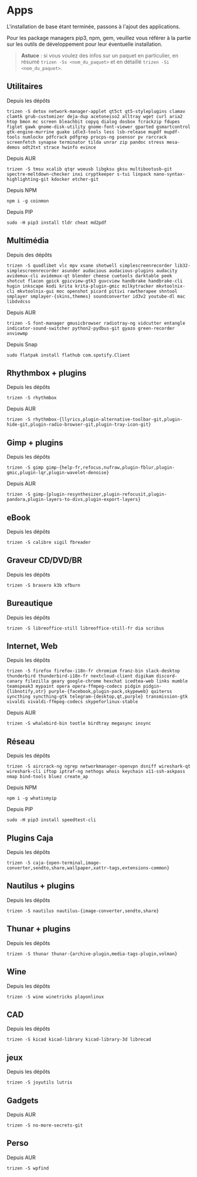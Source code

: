 # Apps

L'installation de base étant terminée, passons à l'ajout des applications.

Pour les package managers pip3, npm, gem, veuillez vous référer à la partie sur les outils de développement pour leur éventuelle installation.

> **Astuce** : si vous voulez des infos sur un paquet en particulier, en résumé `trizen -Ss <nom_du_paquet>` et en détaillé `trizen -Si <nom_du_paquet>`.

## Utilitaires

Depuis les dépôts

```shell
trizen -S detox network-manager-applet qt5ct qt5-styleplugins clamav clamtk grub-customizer deja-dup acetoneiso2 alltray wget curl aria2 htop bmon mc screen bleachbit copyq dialog dosbox fcrackzip fdupes figlet gawk gnome-disk-utility gnome-font-viewer gparted gsmartcontrol gtk-engine-murrine guake idle3-tools less lsb-release mupdf mupdf-tools numlockx pdfcrack pdfgrep procps-ng psensor pv rarcrack screenfetch synapse terminator tilda unrar zip pandoc stress mesa-demos odt2txt strace hwinfo evince
```

Depuis AUR

```shell
trizen -S tmsu xcalib qtqr woeusb libgksu gksu multibootusb-git spectre-meltdown-checker inxi cryptkeeper s-tui linpack nano-syntax-highlighting-git kdocker etcher-git
```

Depuis NPM

```shell
npm i -g coinmon
```

Depuis PIP

```shell
sudo -H pip3 install tldr cheat md2pdf
```

## Multimédia

Depuis des dépôts

```shell
trizen -S quodlibet vlc mpv xsane shotwell simplescreenrecorder lib32-simplescreenrecorder asunder audacious audacious-plugins audacity avidemux-cli avidemux-qt blender cheese cuetools darktable peek shotcut flacon gpick gpicview-gtk3 guvcview handbrake handbrake-cli hugin inkscape kodi krita krita-plugin-gmic milkytracker mkvtoolnix-cli mkvtoolnix-gui moc openshot picard pitivi rawtherapee shntool smplayer smplayer-{skins,themes} soundconverter id3v2 youtube-dl mac libdvdcss
```

Depuis AUR

```shell
trizen -S font-manager gmusicbrowser radiotray-ng vidcutter entangle indicator-sound-switcher python2-pydbus-git gyazo green-recorder xnviewmp
```

Depuis Snap

```shell
sudo flatpak install flathub com.spotify.Client
```

## Rhythmbox + plugins

Depuis les dépôts

```shell
trizen -S rhythmbox
```

Depuis AUR

```shell
trizen -S rhythmbox-{llyrics,plugin-alternative-toolbar-git,plugin-hide-git,plugin-radio-browser-git,plugin-tray-icon-git}
```

## Gimp + plugins

Depuis les dépôts

```shell
trizen -S gimp gimp-{help-fr,refocus,nufraw,plugin-fblur,plugin-gmic,plugin-lqr,plugin-wavelet-denoise}
```

Depuis AUR

```shell
trizen -S gimp-{plugin-resynthesizer,plugin-refocusit,plugin-pandora,plugin-layers-to-divs,plugin-export-layers}
```

## eBook

Depuis les dépôts

```shell
trizen -S calibre sigil fbreader
```

## Graveur CD/DVD/BR

Depuis les dépôts

```shell
trizen -S brasero k3b xfburn
```

## Bureautique

Depuis les dépôts

```shell
trizen -S libreoffice-still libreoffice-still-fr dia scribus
```

## Internet, Web

Depuis les dépôts

```shell
trizen -S firefox firefox-i18n-fr chromium franz-bin slack-desktop thunderbird thunderbird-i18n-fr nextcloud-client digikam discord-canary filezilla geary google-chrome hexchat icedtea-web links mumble teamspeak3 mypaint opera opera-ffmpeg-codecs pidgin pidgin-{libnotify,otr} purple-{facebook,plugin-pack,skypeweb} quiterss syncthing syncthing-gtk telegram-{desktop,qt,purple} transmission-gtk vivaldi vivaldi-ffmpeg-codecs skypeforlinux-stable
```

Depuis AUR

```shell
trizen -S whalebird-bin tootle birdtray megasync insync
```

## Réseau

Depuis les dépôts

```shell
trizen -S aircrack-ng ngrep networkmanager-openvpn dsniff wireshark-qt wireshark-cli iftop iptraf-ng nethogs whois keychain x11-ssh-askpass nmap bind-tools bluez create_ap
```

Depuis NPM

```shell
npm i -g whatismyip
```

Depuis PIP

```shell
sudo -H pip3 install speedtest-cli
```

## Plugins Caja

Depuis les dépôts

```shell
trizen -S caja-{open-terminal,image-converter,sendto,share,wallpaper,xattr-tags,extensions-common}
```

## Nautilus + plugins

Depuis les dépôts

```shell
trizen -S nautilus nautilus-{image-converter,sendto,share}
```

## Thunar + plugins

Depuis les dépôts

```shell
trizen -S thunar thunar-{archive-plugin,media-tags-plugin,volman}
```

## Wine

Depuis les dépôts

```shell
trizen -S wine winetricks playonlinux
```

## CAD

Depuis les dépôts

```shell
trizen -S kicad kicad-library kicad-library-3d librecad
```

## jeux

Depuis les dépôts

```shell
trizen -S joyutils lutris
```

## Gadgets

Depuis AUR

```shell
trizen -S no-more-secrets-git
```

## Perso

Depuis AUR

```shell
trizen -S wpfind
```
